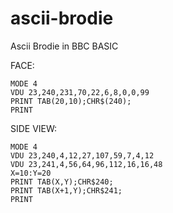 ascii-brodie
============

Ascii Brodie in BBC BASIC

FACE:

    MODE 4
    VDU 23,240,231,70,22,6,8,0,0,99
    PRINT TAB(20,10);CHR$(240);
    PRINT


SIDE VIEW:

    MODE 4
    VDU 23,240,4,12,27,107,59,7,4,12
    VDU 23,241,4,56,64,96,112,16,16,48
    X=10:Y=20
    PRINT TAB(X,Y);CHR$240;
    PRINT TAB(X+1,Y);CHR$241;
    PRINT

